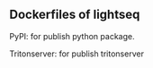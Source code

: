 ## Dockerfiles of lightseq

PyPI: for publish python package.

Tritonserver: for publish tritonserver
